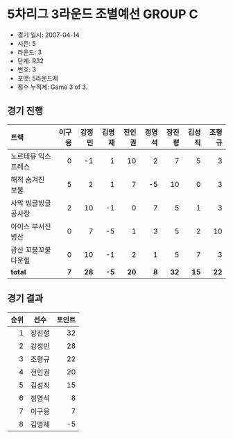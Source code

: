 # 5차리그 3라운드 조별예선 GROUP C

- 경기 일시: 2007-04-14
- 시즌: 5
- 라운드: 3
- 단계: R32
- 번호: 3
- 포맷: 5라운드제
- 점수 누적제: Game 3 of 3.





## 경기 진행

| 트랙 | 이구응 | 강정민 | 김명제 | 전인권 | 정영석 | 장진형 | 김성직 | 조형규 |
|:---|---:|---:|---:|---:|---:|---:|---:|---:|
| 노르테유 익스프레스 | 0 | -1 | 1 | 10 | 2 | 7 | 5 | 3 |
| 해적 숨겨진 보물 | 5 | 2 | 1 | 7 | -5 | 10 | 0 | 3 |
| 사막 빙글빙글 공사장 | 2 | 10 | -1 | 0 | 7 | 5 | 1 | 3 |
| 아이스 부서진 빙산 | 0 | 7 | -5 | 1 | 3 | 5 | 2 | 10 |
| 광산 꼬불꼬불 다운힐 | 0 | 10 | -1 | 2 | 1 | 5 | 7 | 3 |
| __total__ | __7__ | __28__ | __-5__ | __20__ | __8__ | __32__ | __15__ | __22__ |




## 경기 결과

| 순위 | 선수 | 포인트 |
|---:|:---:|---:|
| 1 | 장진형 | 32 |
| 2 | 강정민 | 28 |
| 3 | 조형규 | 22 |
| 4 | 전인권 | 20 |
| 5 | 김성직 | 15 |
| 6 | 정영석 | 8 |
| 7 | 이구응 | 7 |
| 8 | 김명제 | -5 |

